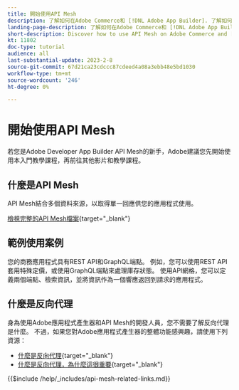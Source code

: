 ```yaml
---
title: 開始使用API Mesh
description: 了解如何在Adobe Commerce和 [!DNL Adobe App Builder]. 了解如何安裝Adobe應用程式產生器、處理專案、建立圖形反向Proxy等。
landing-page-description: 了解如何在Adobe Commerce和 [!DNL Adobe App Builder]. 了解如何安裝AdobeIO、使用專案、建立圖形反向Proxy等。
short-description: Discover how to use API Mesh on Adobe Commerce and [!DNL Adobe App Builder]. Learn about installing Adobe IO, working with projects, creating a graphql reverse proxy and much more.
kt: 11802
doc-type: tutorial
audience: all
last-substantial-update: 2023-2-8
source-git-commit: 67d21ca23cdccc87cdeed4a08a3ebb48e5bd1030
workflow-type: tm+mt
source-wordcount: '246'
ht-degree: 0%

---
```


# 開始使用API Mesh

若您是Adobe Developer App Builder API Mesh的新手，Adobe建議您先開始使用本入門教學課程，再前往其他影片和教學課程。

## 什麼是API Mesh

API Mesh結合多個資料來源，以取得單一回應供您的應用程式使用。

[檢視完整的API Mesh檔案](https://developer.adobe.com/graphql-mesh-gateway/gateway/overview/){target="_blank"}

## 範例使用案例

您的商務應用程式具有REST API和GraphQL端點。 例如，您可以使用REST API套用特殊定價，或使用GraphQL端點來處理庫存狀態。 使用API網格，您可以定義兩個端點、檢索資訊，並將資訊作為一個響應返回到請求的應用程式。

## 什麼是反向代理

身為使用Adobe應用程式產生器和API Mesh的開發人員，您不需要了解反向代理是什麼。 不過，如果您對Adobe應用程式產生器的整體功能感興趣，請使用下列資源：

* [什麼是反向代理](https://www.imperva.com/learn/performance/reverse-proxy/){target="_blank"}
* [什麼是反向代理，為什麼這很重要](https://blog.hubspot.com/website/reverse-proxy){target="_blank"}

{{$include /help/_includes/api-mesh-related-links.md}}
